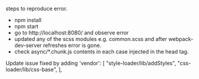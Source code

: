 steps to reproduce error.

- npm install
- npm start
- go to http://localhost:8080/ and observe error
- updated any of the scss modules e.g. common.scss and after webpack-dev-server refreshes error is gone.
- check async/*.chunk.js contents in each case injected in the head tag.


Update
issue fixed by adding
    'vendor': [
         "style-loader/lib/addStyles",
         "css-loader/lib/css-base",
     ],